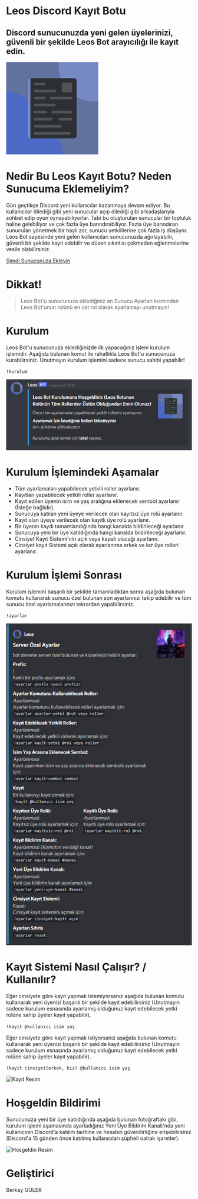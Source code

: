 # Leos Discord Kayıt Botu
## Discord sunucunuzda yeni gelen üyelerinizi, güvenli bir şekilde Leos Bot arayıcılığı ile kayıt edin.
![Leos Resim](images/leos.png)

# **Nedir Bu Leos Kayıt Botu? Neden Sunucuma Eklemeliyim?**
Gün geçtikçe Discord yeni kullanıcılar kazanmaya devam ediyor. Bu kullanıcılar dilediği gibi yeni sunucular açıp dilediği gibi arkadaşlarıyla sohbet edip oyun oynayabiliyorlar. Tabi bu oluşturulan sunucular bir topluluk haline gelebiliyor ve çok fazla üye barındırabiliyor. Fazla üye barındıran sunucuları yönetmek bir hayli zor, sunucu yetkililerine çok fazla iş düşüyor. Leos Bot sayesinde yeni gelen kullanıcıları sunucunuzda ağırlayabilir, güvenli bir şekilde kayıt edebilir ve düzen sıkıntısı çekmeden eğlenmelerine vesile olabilirsiniz.

[Şimdi Sunucunuza Ekleyin](https://discord.com/api/oauth2/authorize?client_id=859748867490971698&permissions=8&scope=bot)

# **Dikkat!**
> Leos Bot'u sunucunuza eklediğiniz an Sunucu Ayarları kısmından Leos Bot'unun rolünü en üst rol olarak ayarlamayı unutmayın!

# **Kurulum**
Leos Bot'u sunucunuza eklediğinizde ilk yapacağınız işlem kurulum işlemidir. Aşağıda bulunan komut ile rahatlıkla Leos Bot'u sunucunuza kurabilirsiniz. Unutmayın kurulum işlemini sadece sunucu sahibi yapabilir!

```
!kurulum
```
![Kurulum Resim](images/kurulum-1.png)

# **Kurulum İşlemindeki Aşamalar**
* Tüm ayarlamaları yapabilecek yetkili roller ayarlanır.
* Kayıtları yapabilecek yetkili roller ayarlanır.
* Kayıt edilen üyenin isim ve yaş aralığına eklenecek sembol ayarlanır (İsteğe bağlıdır).
* Sunucuya katılan yeni üyeye verilecek olan kayıtsız üye rolü ayarlanır.
* Kayıt olan üyeye verilecek olan kayıtlı üye rolü ayarlanır.
* Bir üyenin kaydı tamamlandığında hangi kanalda bildirileceği ayarlanır.
* Sunucuya yeni bir üye katıldığında hangi kanalda bildirileceği ayarlanır.
* Cinsiyet Kayıt Sistemi'nin açık veya kapalı olacağı ayarlanır.
* Cinsiyet kayıt Sistemi açık olarak ayarlanırsa erkek ve kız üye rolleri ayarlanır.

# **Kurulum İşlemi Sonrası**
Kurulum işlemini başarılı bir şekilde tamamladıktan sonra aşağıda bulunan komutu kullanarak sunucu özel bulunan son ayarlarınızı takip edebilir ve tüm sunucu özel ayarlamalarınızı tekrardan yapabilirsiniz.

```
!ayarlar
```

![Ayarlar Resim](images/ayarlar.png)

# **Kayıt Sistemi Nasıl Çalışır? / Kullanılır?**
Eğer cinsiyete göre kayıt yapmak istemiyorsanız aşağıda bulunan komutu kullanarak yeni üyenizi başarılı bir şekilde kayıt edebilirsiniz (Unutmayın sadece kurulum esnasında ayarlamış olduğunuz kayıt edebilecek yetki rolüne sahip üyeler kayıt yapabilir).

```!kayit @kullanıcı isim yaş```

Eğer cinsiyete göre kayıt yapmak istiyorsanız aşağıda bulunan komutu kullanarak yeni üyenizi başarılı bir şekilde kayıt edebilirsiniz (Unutmayın sadece kurulum esnasında ayarlamış olduğunuz kayıt edebilecek yetki rolüne sahip üyeler kayıt yapabilir).

```
!kayit cinsiyet(erkek, kız) @kullanıcı isim yaş
```

![Kayıt Resim](images/kayit.png)

# **Hoşgeldin Bildirimi**
Sunucunuza yeni bir üye katıldığında aşağıda bulunan fotoğraftaki gibi, kurulum işlemi aşamasında ayarladığınız Yeni Üye Bildirim Kanalı'nda yeni kullanıcının Discord'a katılım tarihine ve hesabın güvenilirliğine erişebilirsiniz (Discord'a 15 günden önce katılmış kullanıcıları şüpheli oalrak işaretler).

![Hosgeldin Resim](images/hosgeldin.png)

# **Geliştirici**
Berkay GÜLER
